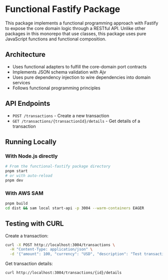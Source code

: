 # Functional Fastify Package

This package implements a functional programming approach with Fastify to expose the core domain logic through a RESTful API. Unlike other packages in this monorepo that use classes, this package uses pure JavaScript functions and functional composition.

## Architecture

- Uses functional adapters to fulfill the core-domain port contracts
- Implements JSON schema validation with Ajv
- Uses pure dependency injection to wire dependencies into domain services
- Follows functional programming principles

## API Endpoints

- `POST /transactions` - Create a new transaction
- `GET /transactions/{transactionId}/details` - Get details of a transaction

## Running Locally

### With Node.js directly

```bash
# From the functional-fastify package directory
pnpm start
# or with auto-reload
pnpm dev
```

### With AWS SAM

```bash
pnpm build
cd dist && sam local start-api -p 3004 --warm-containers EAGER
```

## Testing with CURL

Create a transaction:
```bash
curl -X POST http://localhost:3004/transactions \
  -H "Content-Type: application/json" \
  -d '{"amount": 100, "currency": "USD", "description": "Test transaction"}'
```

Get transaction details:
```bash
curl http://localhost:3004/transactions/{id}/details
```
